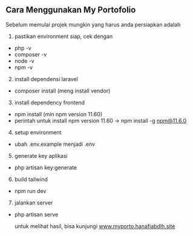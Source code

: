 ## Cara Menggunakan My Portofolio

Sebelum memulai projek mungkin yang harus anda persiapkan adalah 
1. pastikan environment siap, cek dengan 
- php -v
- composer -v
- node -v
- npm -v

2. install dependensi laravel
- composer install (meng install vendor)

3. install dependency frontend
- npm install (min npm version 11.60) 
- perintah untuk install npm version 11.60 -> npm install -g npm@11.6.0

4. setup environment
- ubah .env.example menjadi .env

5. generate key aplikasi
- php artisan key:generate

6. build tailwind
- npm run dev

7. jalankan server 
- php artisan serve

  untuk melihat hasil, bisa kunjungi www.myporto.hanafiabdlh.site
